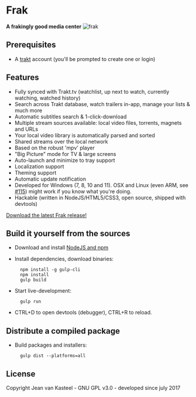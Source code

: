 # Frak

**A frakingly good media center**
![frak](https://user-images.githubusercontent.com/12599850/100279290-89ccc480-2f66-11eb-9281-ca575cfbfab9.png)

## Prerequisites
- A [trakt](https://trakt.tv/) account (you'll be prompted to create one or login)

## Features
- Fully synced with Trakt.tv (watchlist, up next to watch, currently watching, watched history)
- Search across Trakt database, watch trailers in-app, manage your lists & much more
- Automatic subtitles search & 1-click-download
- Multiple stream sources available: local video files, torrents, magnets and URLs
- Your local video library is automatically parsed and sorted
- Shared streams over the local network
- Based on the robust 'mpv' player
- "Big Picture" mode for TV & large screens
- Auto-launch and minimize to tray support
- Localization support
- Theming support
- Automatic update notification
- Developed for Windows (7, 8, 10 and 11). OSX and Linux (even ARM, see [#115](https://github.com/vankasteelj/frak/issues/115)) might work if you know what you're doing.
- Hackable (written in NodeJS/HTML5/CSS3, open source, shipped with devtools)

[Download the latest Frak release!](https://github.com/vankasteelj/frak/releases)

## Build it yourself from the sources
- Download and install [NodeJS and npm](https://nodejs.org)

- Install dependencies, download binaries:

        npm install -g gulp-cli
        npm install
        gulp build

- Start live-development:

        gulp run
    
- CTRL+D to open devtools (debugger), CTRL+R to reload.

## Distribute a compiled package
- Build packages and installers:

        gulp dist --platforms=all
        
        
## License
Copyright Jean van Kasteel - GNU GPL v3.0 - developed since july 2017